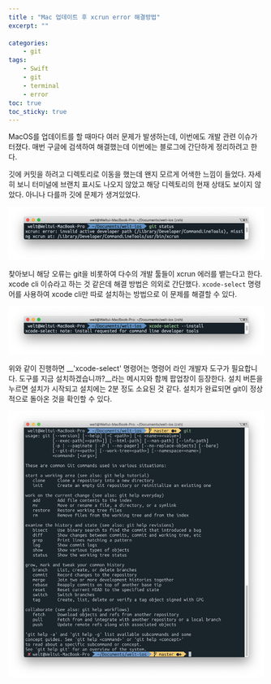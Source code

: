 ```yaml
---
title : "Mac 업데이트 후 xcrun error 해결방법"
excerpt: ""

categories:
    - git
tags:
    - Swift
    - git
    - terminal
    - error
toc: true
toc_sticky: true
---
```


MacOS를 업데이트를 할 때마다 여러 문제가 발생하는데, 이번에도 개발 관련 이슈가 터졌다. 매번 구글에 검색하여 해결했는데 이번에는 블로그에 간단하게 정리하려고 한다.

깃에 커밋을 하려고 디렉토리로 이동을 했는데 왠지 모르게 어색한 느낌이 들었다. 자세히 보니 터미널에 브랜치 표시도 나오지 않았고 해당 디렉토리의 현재 상태도 보이지 않았다. 아니나 다를까 깃에 문제가 생겨있었다.

![xcrun 에러](/assets/images/posts/Git/2020-12-03-2/1.png)

찾아보니 해당 오류는 git을 비롯하여 다수의 개발 툴들이 xcrun 에러를 뱉는다고 한다. xcode cli 이슈라고 하는 것 같은데 해결 방법은 의외로 간단했다. `xcode-select` 명령어를 사용하여 xcode cli만 따로 설치하는 방법으로 이 문제를 해결할 수 있다.

![xcode-select 명령어](/assets/images/posts/Git/2020-12-03-2/2.png)

위와 같이 진행하면 __'xcode-select' 명령어는 명령어 라인 개발자 도구가 필요합니다. 도구를 지금 설치하겠습니까?__라는 메시지와 함께 팝업창이 등장한다. 설치 버튼을 누르면 설치가 시작되고 설치에는 2분 정도 소요된 것 같다. 설치가 완료되면 git이 정상적으로 돌아온 것을 확인할 수 있다.

![정상으로 돌아온 git](/assets/images/posts/Git/2020-12-03-2/3.png)
